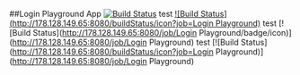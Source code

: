 ##Login Playground App
[![Build Status](http://178.128.149.65:8080/job/Login%20Playground/badge/icon)](http://178.128.149.65:8080/job/Login%20Playground/)
test
[![Build Status](http://178.128.149.65:8080/buildStatus/icon?job=Login Playground)](http://178.128.149.65:8080/job/Login%20Playground/)
test
[![Build Status](http://178.128.149.65:8080/job/Login Playground/badge/icon)](http://178.128.149.65:8080/job/Login Playground)
test
[![Build Status](http://178.128.149.65:8080/buildStatus/icon?job=Login Playground)](http://178.128.149.65:8080/job/Login Playground)